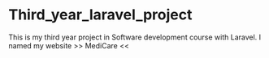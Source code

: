 # Third_year_laravel_project
This is my third year project in Software development course  with Laravel. I named my website >> MediCare &lt;&lt;

